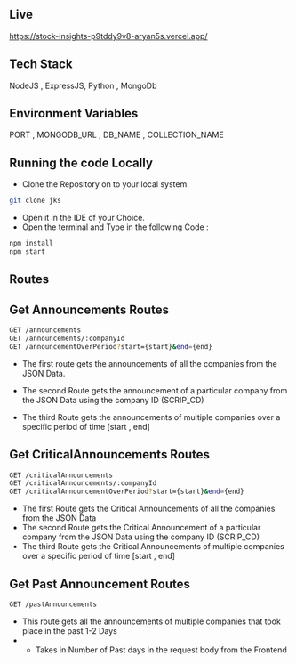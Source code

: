 ## Live 
https://stock-insights-p9tddy9v8-aryan5s.vercel.app/

## Tech Stack 
NodeJS , ExpressJS, Python , MongoDb

## Environment Variables 
PORT , MONGODB_URL , DB_NAME , COLLECTION_NAME

## Running the code Locally 
-  Clone the Repository on to your local system.
```sh
git clone jks
```
-  Open it in the IDE of your Choice.
-   Open the terminal and Type in the following Code :
  ```sh
npm install
npm start
```
## Routes
## Get Announcements Routes
```sh
GET /announcements
GET /announcements/:companyId
GET /announcementOverPeriod?start={start}&end={end}
```
- The first route gets the announcements of all the companies from the JSON Data.
- The second Route gets the announcement of a particular company from the JSON Data using the company ID (SCRIP_CD)
- The third Route gets the announcements of multiple companies over a specific period of time [start , end]

  ## 
## Get CriticalAnnouncements Routes
```sh
GET /criticalAnnouncements
GET /criticalAnnouncements/:companyId
GET /criticalAnnouncementOverPeriod?start={start}&end={end}
```
- The first Route gets the Critical Announcements of all the companies from the JSON Data
- The second Route gets the Critical Announcement of a particular company from the JSON Data using the company ID (SCRIP_CD)
-  The third Route gets the Critical Announcements of multiple companies over a specific period of time [start , end]
  ##

## Get Past Announcement Routes 
```sh
GET /pastAnnouncements
```
- This route gets all the announcements of multiple companies that took place in the past 1-2 Days
- - Takes in Number of Past days in the request body from the Frontend
  

